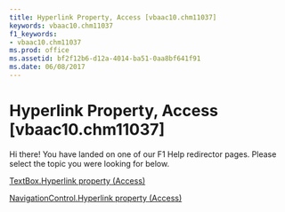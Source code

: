 ```yaml
---
title: Hyperlink Property, Access [vbaac10.chm11037]
keywords: vbaac10.chm11037
f1_keywords:
- vbaac10.chm11037
ms.prod: office
ms.assetid: bf2f12b6-d12a-4014-ba51-0aa8bf641f91
ms.date: 06/08/2017
---
```



# Hyperlink Property, Access [vbaac10.chm11037]

Hi there! You have landed on one of our F1 Help redirector pages. Please select the topic you were looking for below.

[TextBox.Hyperlink property (Access)](http://msdn.microsoft.com/library/a5d80cd4-d03d-41ea-9394-214537dd6c8c%28Office.15%29.aspx)

[NavigationControl.Hyperlink property (Access)](http://msdn.microsoft.com/library/2d6bdb1a-808e-1712-1846-71ffa8619f0d%28Office.15%29.aspx)


